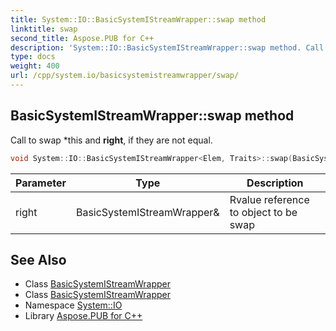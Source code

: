 ```yaml
---
title: System::IO::BasicSystemIStreamWrapper::swap method
linktitle: swap
second_title: Aspose.PUB for C++
description: 'System::IO::BasicSystemIStreamWrapper::swap method. Call to swap *this and right, if they are not equal in C++.'
type: docs
weight: 400
url: /cpp/system.io/basicsystemistreamwrapper/swap/
---
```

## BasicSystemIStreamWrapper::swap method


Call to swap *this and **right**, if they are not equal.

```cpp
void System::IO::BasicSystemIStreamWrapper<Elem, Traits>::swap(BasicSystemIStreamWrapper &right)
```


| Parameter | Type | Description |
| --- | --- | --- |
| right | BasicSystemIStreamWrapper\& | Rvalue reference to object to be swap |

## See Also

* Class [BasicSystemIStreamWrapper](../)
* Class [BasicSystemIStreamWrapper](../)
* Namespace [System::IO](../../)
* Library [Aspose.PUB for C++](../../../)
